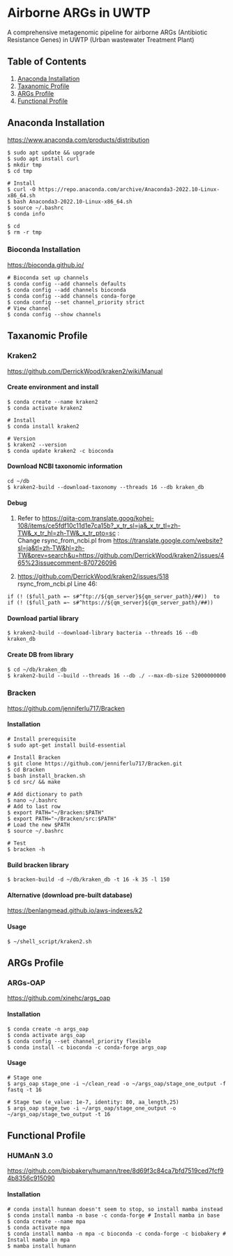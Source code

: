 # Airborne ARGs in UWTP
A comprehensive metagenomic pipeline for airborne ARGs (Antibiotic Resistance Genes) in UWTP (Urban wastewater Treatment Plant)

## Table of Contents
1. [Anaconda Installation](https://github.com/yenjh3910/Metagenomic_pipeline/blob/main/README.md#anaconda-installation)
2. [Taxanomic Profile](https://github.com/yenjh3910/Metagenomic_pipeline/blob/main/README.md#taxanomic-profile)
3. [ARGs Profile](https://github.com/yenjh3910/Metagenomic_pipeline/blob/main/README.md#args-profile)
4. [Functional Profile](https://github.com/yenjh3910/Metagenomic_pipeline/blob/main/README.md#functional-profile)

## Anaconda Installation
https://www.anaconda.com/products/distribution
```
$ sudo apt update && upgrade
$ sudo apt install curl
$ mkdir tmp
$ cd tmp

# Install
$ curl -O https://repo.anaconda.com/archive/Anaconda3-2022.10-Linux-x86_64.sh
$ bash Anaconda3-2022.10-Linux-x86_64.sh
$ source ~/.bashrc
$ conda info

$ cd
$ rm -r tmp
```
### Bioconda Installation
https://bioconda.github.io/
```
# Bioconda set up channels
$ conda config --add channels defaults
$ conda config --add channels bioconda
$ conda config --add channels conda-forge
$ conda config --set channel_priority strict
# View channel
$ conda config --show channels
```
## Taxanomic Profile
### Kraken2
https://github.com/DerrickWood/kraken2/wiki/Manual  
#### Create environment and install
```
$ conda create --name kraken2
$ conda activate kraken2

# Install
$ conda install kraken2

# Version
$ kraken2 --version
$ conda update kraken2 -c bioconda
```
#### Download NCBI taxonomic information
```
cd ~/db
$ kraken2-build --download-taxonomy --threads 16 --db kraken_db
```
#### Debug  
1. Refer to https://qiita-com.translate.goog/kohei-108/items/ce5fdf10c11d1e7ca15b?_x_tr_sl=ja&_x_tr_tl=zh-TW&_x_tr_hl=zh-TW&_x_tr_pto=sc :  
Change rsync_from_ncbi.pl from https://translate.google.com/website?sl=ja&tl=zh-TW&hl=zh-TW&prev=search&u=https://github.com/DerrickWood/kraken2/issues/465%23issuecomment-870726096  

2. https://github.com/DerrickWood/kraken2/issues/518  
rsync_from_ncbi.pl  Line 46:  
```
if (! ($full_path =~ s#^ftp://${qm_server}${qm_server_path}/##))  to 
if (! ($full_path =~ s#^https://${qm_server}${qm_server_path}/##))
```
#### Download partial library
```
$ kraken2-build --download-library bacteria --threads 16 --db kraken_db
```
#### Create DB from library
```
$ cd ~/db/kraken_db
$ kraken2-build --build --threads 16 --db ./ --max-db-size 52000000000
```
### Bracken
https://github.com/jenniferlu717/Bracken
#### Installation
```
# Install prerequisite
$ sudo apt-get install build-essential

# Install Bracken
$ git clone https://github.com/jenniferlu717/Bracken.git
$ cd Bracken
$ bash install_bracken.sh
$ cd src/ && make

# Add dictionary to path
$ nano ~/.bashrc
# Add to last row
$ export PATH="~/Bracken:$PATH"
$ export PATH="~/Bracken/src:$PATH"
# Load the new $PATH
$ source ~/.bashrc

# Test 
$ bracken -h
```
#### Build bracken library
```
$ bracken-build -d ~/db/kraken_db -t 16 -k 35 -l 150
```
#### Alternative (download pre-built database)
https://benlangmead.github.io/aws-indexes/k2

#### Usage 
 ```
$ ~/shell_script/kraken2.sh
 ```
## ARGs Profile
### ARGs-OAP
https://github.com/xinehc/args_oap
#### Installation
```
$ conda create -n args_oap
$ conda activate args_oap
$ conda config --set channel_priority flexible
$ conda install -c bioconda -c conda-forge args_oap
```
#### Usage
```
# Stage one
$ args_oap stage_one -i ~/clean_read -o ~/args_oap/stage_one_output -f fastq -t 16

# Stage two (e_value: 1e-7, identity: 80, aa_length,25)
$ args_oap stage_two -i ~/args_oap/stage_one_output -o ~/args_oap/stage_two_output -t 16
```
## Functional Profile
### HUMAnN 3.0
https://github.com/biobakery/humann/tree/8d69f3c84ca7bfd7519ced7fcf94b8356c915090
#### Installation
```
# conda install hunman doesn't seem to stop, so install mamba instead
$ conda install mamba -n base -c conda-forge # Install mamba in base
$ conda create --name mpa
$ conda activate mpa
$ conda install mamba -n mpa -c bioconda -c conda-forge -c biobakery # Install mamba in mpa
$ mamba install humann
```
